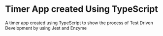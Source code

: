 # Timer App created Using TypeScript

A timer app created using TypeScript to show the process of Test Driven Development by using Jest and Enzyme

